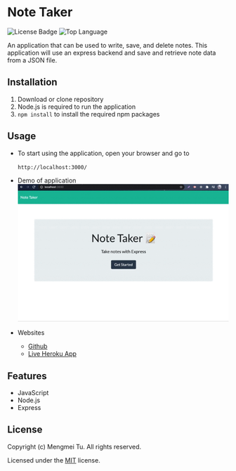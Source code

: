 # Note Taker

![License Badge](https://img.shields.io/github/license/mmeii/11-note-taker) ![Top Language](https://img.shields.io/github/languages/top/mmeii/11-note-taker)

An application that can be used to write, save, and delete notes. This application will use an express backend and save and retrieve note data from a JSON file.

## Installation

1. Download or clone repository
2. Node.js is required to run the application
3. `npm install` to install the required npm packages

## Usage

* To start using the application, open your browser and go to
  
  `http://localhost:3000/`

* Demo of application
  ![Note Taker Demo](Assets/note-taker-demo.gif)

* Websites
  * [Github](https://github.com/mmeii/11-note-taker)
  * [Live Heroku App](https://murmuring-falls-28433.herokuapp.com/)

## Features

* JavaScript
* Node.js
* Express

## License

  Copyright (c) Mengmei Tu. All rights reserved.
  
  Licensed under the [MIT](LICENSE) license.
  